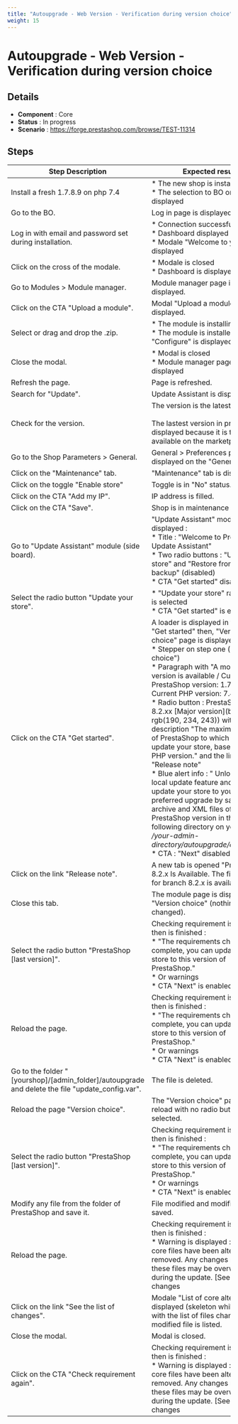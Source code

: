 ```yaml
---
title: "Autoupgrade - Web Version - Verification during version choice"
weight: 15
---
```


# Autoupgrade - Web Version - Verification during version choice
## Details
* **Component** : Core
* **Status** : In progress
* **Scenario** : https://forge.prestashop.com/browse/TEST-11314

## Steps
| Step Description | Expected result |
| ----- | ----- |
| Install a fresh 1.7.8.9 on php 7.4 | * The new shop is installed<br> * The selection to BO or FO is displayed |
| Go to the BO. | Log in page is displayed. |
| Log in with email and password set during installation. | * Connection successful<br> * Dashboard displayed<br> * Modale "Welcome to your shop" displayed |
| Click on the cross of the modale. | * Modale is closed<br> * Dashboard is displayed |
| Go to Modules > Module manager. | Module manager page is displayed. |
| Click on the CTA "Upload a module". | Modal "Upload a module" is displayed. |
| Select or drag and drop the .zip. | * The module is installing<br> * The module is installed, the CTA "Configure" is displayed. |
| Close the modal. | * Modal is closed<br> * Module manager page is displayed |
| Refresh the page. | Page is refreshed. |
| Search for "Update". | Update Assistant is displayed. |
| Check for the version. | The version is the latest in prod. <br><br>The lastest version in prod is displayed because it is the version available on the marketplace. |
| Go to the Shop Parameters > General. | General > Preferences page is displayed on the "General" tab. |
| Click on the "Maintenance" tab. | "Maintenance" tab is displayed. |
| Click on the toggle "Enable store" | Toggle is in "No" status. |
| Click on the CTA "Add my IP". | IP address is filled. |
| Click on the CTA "Save". | Shop is in maintenance mode. |
| Go to "Update Assistant" module (side board). | "Update Assistant" module is displayed : <br> * Title : "Welcome to PrestaShop Update Assistant"<br> * Two radio buttons : "Update your store" and "Restore from a backup" (disabled)<br> * CTA "Get started" disabled |
| Select the radio button "Update your store". | * "Update your store" radio button is selected<br> * CTA "Get started" is enabled |
| Click on the CTA "Get started". | A loader is displayed in the CTA "Get started" then, "Version choice" page is displayed : <br> * Stepper on step one ("Version choice")<br> * Paragraph with "A more recent version is available / Current PrestaShop version: 1.7.8.9 / Current PHP version: 7.4.xx<br> * Radio button : PrestaShop 8.2.xx [Major version](blue color rgb(190, 234, 243)) with description "The maximum version of PrestaShop to which you can update your store, based on its PHP version." and the link "Release note" <br> * Blue alert info : " Unlock the local update feature and manually update your store to your preferred upgrade by saving the archive and XML files of the PrestaShop version in the following directory on your server: */your-admin-directory/autoupgrade/download/*"<br> * CTA : "Next" disabled |
| Click on the link "Release note". | A new tab is opened "PrestaShop 8.2.x Is Available. The first patch for branch 8.2.x is available". |
| Close this tab. | The module page is displayed on "Version choice" (nothing changed). |
| Select the radio button "PrestaShop [last version]". | Checking requirement is launched then is finished :<br> * "The requirements check is complete, you can update your store to this version of PrestaShop."<br> * Or warnings <br> * CTA "Next" is enabled |
| Reload the page. | Checking requirement is launched then is finished :<br> * "The requirements check is complete, you can update your store to this version of PrestaShop."<br> * Or warnings <br> * CTA "Next" is enabled |
| Go to the folder " [yourshop]/[admin_folder]/autoupgrade and delete the file "update_config.var". | The file is deleted. |
| Reload the page "Version choice". | The "Version choice" page is reload with no radio button selected. |
| Select the radio button "PrestaShop [last version]". | Checking requirement is launched then is finished :<br> * "The requirements check is complete, you can update your store to this version of PrestaShop."<br> * Or warnings <br> * CTA "Next" is enabled |
| Modify any file from the folder of PrestaShop and save it. | File modified and modifications saved. |
| Reload the page. | Checking requirement is launched then is finished :<br> * Warning is displayed : " Some core files have been altered or removed. Any changes made to these files may be overwritten during the update. [See the list of changes|http://localhost/pr_autoup/admin-dev/index.php?controller=AdminSelfUpgrade&token=fbdd55ff78e286be12d8bbe287cd7bef&route=update-page-version-choice#update-step-version-choice-core-tempered-files-dialog]. " <br> * CTA "Next" is enabled |
| Click on the link "See the list of changes". | Modale "List of core alterations" is displayed (skeleton while loading) with the list of files changed. The modified file is listed. |
| Close the modal. | Modal is closed. |
| Click on the CTA "Check requirement again". | Checking requirement is launched then is finished :<br> * Warning is displayed : " Some core files have been altered or removed. Any changes made to these files may be overwritten during the update. [See the list of changes|http://localhost/pr_autoup/admin-dev/index.php?controller=AdminSelfUpgrade&token=fbdd55ff78e286be12d8bbe287cd7bef&route=update-page-version-choice#update-step-version-choice-core-tempered-files-dialog]. " <br> * CTA "Next" is enabled |
